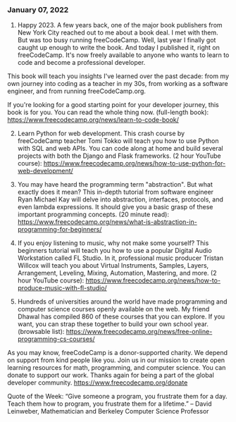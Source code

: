 ### January 07, 2022

1. Happy 2023. A few years back, one of the major book publishers from New York City reached out to me about a book deal. I met with them. But was too busy running freeCodeCamp. Well, last year I finally got caught up enough to write the book. And today I published it, right on freeCodeCamp. It's now freely available to anyone who wants to learn to code and become a professional developer.

This book will teach you insights I've learned over the past decade: from my own journey into coding as a teacher in my 30s, from working as a software engineer, and from running freeCodeCamp.org.

If you're looking for a good starting point for your developer journey, this book is for you. You can read the whole thing now. (full-length book): https://www.freecodecamp.org/news/learn-to-code-book/

2. Learn Python for web development. This crash course by freeCodeCamp teacher Tomi Tokko will teach you how to use Python with SQL and web APIs. You can code along at home and build several projects with both the Django and Flask frameworks. (2 hour YouTube course): https://www.freecodecamp.org/news/how-to-use-python-for-web-development/

3. You may have heard the programming term "abstraction". But what exactly does it mean? This in-depth tutorial from software engineer Ryan Michael Kay will delve into abstraction, interfaces, protocols, and even lambda expressions. It should give you a basic grasp of these important programming concepts. (20 minute read): https://www.freecodecamp.org/news/what-is-abstraction-in-programming-for-beginners/

4. If you enjoy listening to music, why not make some yourself? This beginners tutorial will teach you how to use a popular Digital Audio Workstation called FL Studio. In it, professional music producer Tristan Willcox will teach you about Virtual Instruments, Samples, Layers, Arrangement, Leveling, Mixing, Automation, Mastering, and more. (2 hour YouTube course): https://www.freecodecamp.org/news/how-to-produce-music-with-fl-studio/

5. Hundreds of universities around the world have made programming and computer science courses openly available on the web. My friend Dhawal has compiled 860 of these courses that you can explore. If you want, you can strap these together to build your own school year. (browsable list): https://www.freecodecamp.org/news/free-online-programming-cs-courses/

As you may know, freeCodeCamp is a donor-supported charity. We depend on support from kind people like you. Join us in our mission to create open learning resources for math, programming, and computer science. You can donate to support our work. Thanks again for being a part of the global developer community. https://www.freecodecamp.org/donate

Quote of the Week: “Give someone a program, you frustrate them for a day. Teach them how to program, you frustrate them for a lifetime.” – David Leinweber, Mathematician and Berkeley Computer Science Professor
